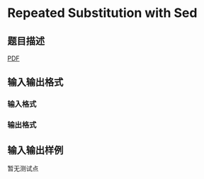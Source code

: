# Repeated Substitution with Sed

## 题目描述

[problemUrl]: https://uva.onlinejudge.org/index.php?option=com_onlinejudge&Itemid=8&category=247&page=show_problem&problem=3692

[PDF](https://uva.onlinejudge.org/external/12/p1251.pdf)

## 输入输出格式

### 输入格式

### 输出格式

## 输入输出样例

暂无测试点


